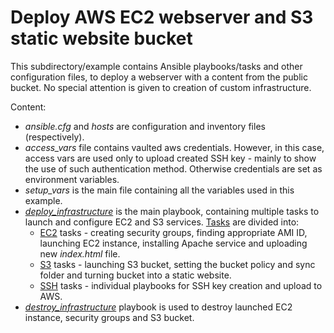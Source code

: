# Deploy AWS EC2 webserver and S3 static website bucket

This subdirectory/example contains Ansible playbooks/tasks and other configuration files, to deploy a webserver with a content from the public bucket. No special attention is given to creation of custom infrastructure.

Content:
- *ansible.cfg* and *hosts* are configuration and inventory files (respectively).
- *access_vars* file contains vaulted aws credentials. However, in this case, access vars are used only to upload created SSH key - mainly to show the use of such authentication method. Otherwise credentials are set as environment variables. 
- *setup_vars* is the main file containing all the variables used in this example.
- [*deploy_infrastructure*](https://github.com/MihaMarkocic/cloudservices/blob/master/AWS/deploy_webserver/deploy_infrastructure.yml) is the main playbook, containing multiple tasks to launch and configure EC2 and S3 services. [Tasks](https://github.com/MihaMarkocic/cloudservices/tree/master/AWS/deploy_webserver/tasks) are divided into:
    - [EC2](https://github.com/MihaMarkocic/cloudservices/tree/master/AWS/deploy_webserver/tasks/ec2) tasks - creating security groups, finding appropriate AMI ID, launching EC2 instance, installing Apache service and uploading new *index.html* file.
    - [S3](https://github.com/MihaMarkocic/cloudservices/tree/master/AWS/deploy_webserver/tasks/s3) tasks - launching S3 bucket, setting the bucket policy and sync folder and turning bucket into a static website.
    - [SSH](https://github.com/MihaMarkocic/cloudservices/tree/master/AWS/deploy_webserver/tasks/ssh) tasks - individual playbooks for SSH key creation and upload to AWS.
- [*destroy_infrastructure*](https://github.com/MihaMarkocic/cloudservices/blob/master/AWS/deploy_webserver/destroy_infrastructure.yml) playbook is used to destroy launched EC2 instance, security groups and S3 bucket.

